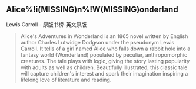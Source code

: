 ## Alice%!i(MISSING)n%!W(MISSING)onderland

Lewis Carroll  -  原版书榜-英文原版

> Alice's Adventures in Wonderland is an 1865 novel written by English author Charles Lutwidge Dodgson under the pseudonym Lewis Carroll. It tells of a girl named Alice who falls down a rabbit hole into a fantasy world (Wonderland) populated by peculiar, anthropomorphic creatures. The tale plays with logic, giving the story lasting popularity with adults as well as children. Beautifully illustrated, this classic tale will capture children's interest and spark their imagination inspiring a lifelong love of literature and reading.
